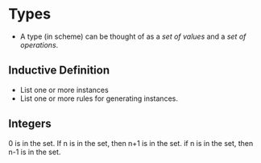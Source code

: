 # Types

* A type (in scheme) can be thought of as a _set of values_ and a _set of operations_.

## Inductive Definition

* List one or more instances
* List one or more rules for generating instances.

## Integers

0 is in the set.
If n is in the set, then n+1 is in the set.
if n is in the set, then n-1 is in the set.
